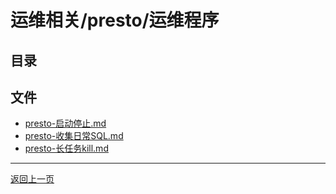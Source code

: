# 运维相关/presto/运维程序

## 目录


## 文件

- [presto-启动停止.md](./presto-启动停止.md)
- [presto-收集日常SQL.md](./presto-收集日常SQL.md)
- [presto-长任务kill.md](./presto-长任务kill.md)

---

[返回上一页](../README.md)
